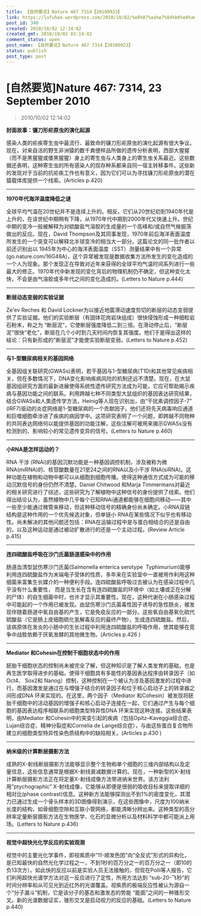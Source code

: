 ```yaml
---
title: 【自然要览】Nature 467 7314【20100923】
link: https://lufuhao.wordpress.com/2010/10/02/%e8%87%aa%e7%84%b6%e8%a6%81%e8%a7%88nature-467-7314-23-september-2010/
post_id: 340
created: 2010/10/02 12:14:02
created_gmt: 2010/10/02 03:14:02
comment_status: open
post_name: 【自然要览】Nature 467 7314【20100923】
status: publish
post_type: post
---
```


# [自然要览]Nature 467: 7314, 23 September 2010

> 2010/10/02 12:14:02

 

**封面故事：镰刀形疟原虫的演化起源**

感染人类的疟疾寄生虫中最流行、最致命的镰刀形疟原虫的演化起源有很大争议。现在，对来自活的野生非洲猿的数千粪便样品所做的遗传分析表明，西部大猩猩（而不是黑猩猩或倭黑猩猩）身上的寄生虫与人类身上的寄生虫关系最近。这些数据还表明，这种寄生虫的所有感染人的现存种系都来自同一宿主转移事件。这些新的发现对于当前的抗疟疾工作也有意义，因为它们可以为寻找镰刀形疟原虫的潜在猿载体库提供一个线索。(Articles p.420)

***

**1970年代海洋温度降低之谜**

全球平均气温在20世纪并不是连续上升的。相反，它们从20世纪初到1940年代是上升的，在该世纪中期稍有下降，从1970年代中期到2000年代又快速上升。世纪中期的变冷一般被解释为对硫酸盐气溶胶的生成量的一个高峰和/或自然气候振荡做出的反应。现在，David Thompson及其同事发现，1970年前后海洋表面温度所发生的一个突变可以解释北半球变冷的相当大一部分。这篇论文的同一批作者以前还识别出以 1945年为中心的海洋表面温度（SST）测量结果中有一个异常(go.nature.com/16G48A)，这个异常被发现是数据收集方法所发生的变化造成的一个人为现象。那个发现正在导致对近年来获得的全球平均气温时间系列进行一些最大的修正。1970年代中新发现的变化背后的物理机制仍不确定，但这种变化太快，不会是由气溶胶或多年代之间的变化造成的。(Letters to Nature p.444)

***

**断层动态变弱的实验证据**

Ze'ev Reches 和 David Lockner为以接近地震滑动速度剪切的断层的动态变弱提供了实验证据。他们的实验断层（有固体花岗岩块组成）很快侵蚀形成一种细粒岩石粉末，称之为 “断层泥”，它使断层强度降低二到三倍。在滑动停止后，“断层泥”很快“老化”，断层在几个小时到几天时间内恢复其强度。他们于是得出这样的结论：只有新形成的“断层泥”才能使实验断层变弱。(Letters to Nature p.452)

***

**与1-型糖尿病相关的基因网络**

全基因组关联研究(GWASs)表明，若干基因与1-型糖尿病(T1D)和其他常见疾病相关，但在多数情况下，DNA变化影响疾病风险的机制还远不清楚。现在，在大鼠基因组研究方面的最新进展使得系统性遗传研究方法成为可能，它应可帮助揭示疾病与基因功能之间的联系。利用跨越七种不同类型大鼠组织的基因表达研究结果，结合GWASs和人类遗传学方法，Heinig等人现在识别出，由“干扰素调控因子-7” (IRF7)驱动的炎症网络是1-型糖尿病的一个贡献因子。他们还将先天病毒响应通道和巨噬细胞牵涉进了疾病的病因学中。这项研究表明了一个问题，即跨越不同物种的共同表达网络何以能提供基因的功能注解，这些注解可被用来揭示GWASs没有检测到的、影响较小的常见遗传变异的信号。(Letters to Nature p.460)

***

**小RNA是怎样运动的？**

RNA 干涉 (RNAi)的基因沉默功能是一种基因调控机制，涉及被称为微RNA(miRNA)的、核苷酸数量在21至24之间的RNA以及小干涉 RNA(siRNA)。这种功能在植物和动物中都可以从细胞到细胞传播。使得这种通信方式成为可能的移动沉默信号的身份仍然不清楚。Daniel Chitwood 和Marja Timmermans对最近的相关研究进行了综述，这些研究为了解植物中这种信号的身份提供了线索。他们得出结论认为，虽然植物中几乎每个已知RNAi通道都能够在细胞间移动——其中一些至少能通过微管来移动，但这种移动信号的精确身份尚未确定。小RNA双链结构是这种作用的一个优先候选对象，但单链小 RNA在某些情况下似乎也有移动性。尚未解决的其他问题还包括：RNA在运输过程中是与蛋白相结合的还是自由的，以及这种运动是通过被动扩散进行的还是一个主动过程。(Review Article p.415)

***

**连四硫酸盐呼吸在沙门氏菌肠道感染中的作用**

肠道血清型鼠伤寒沙门氏菌(Salmonella enterica serotype  Typhimurium)能够利用连四硫酸盐作为末端电子受体的性质，多年来在实验室中一直被用作利用这种细菌来富集生长媒介的一种便利手段。连四硫酸盐呼吸过去被认为在感染过程中几乎没有什么重要性， 而是当生长在含有连四硫酸盐的环境中（如土壤或正在分解的尸体）的自生细菌中时，也许才显示其重要性。现在，这种代谢在小肠感染过程中可能起的一个作用已被发现。由鼠伤寒沙门氏菌毒性因子诱导的急性肠炎，被发现伴随着肠道中氧自由基的产生，它是免疫反应的一部分。这些氧自由基氧化硫代硫酸盐（它是肠上皮细胞硫化氢解毒反应的最终产物），生成连四硫酸盐。然后，该病原体在发炎的小肠中的生长过程中利用连四硫酸盐的呼吸作用，使其能够在竞争中战胜依赖于厌氧发酵的其他微生物。(Articles p.426 )

***

**Mediator 和Cohesin在控制干细胞状态中的作用**

胚胎干细胞状态的控制尚未被完全了解，但这种知识是了解人类发育的基础，也是再生医学取得进步的基础。使得干细胞具有多能性的基因表达程序由转录因子（如 Oct4、 Sox2和 Nanog）控制，这种控制在一个被认为涉及基因激发的过程中进行，而基因激发是通过在与增强子结合的转录因子和位于核心启动子上的转录器之间形成DNA 环来实现的。在这里，两个因子（Mediator 和Cohesin）被发现将胚胎干细胞中的活动基因的增强子和核心启动子连接在一起，它们通过产生与每个细胞的基因表达程序相联系的细胞类型特异性DNA 环来实现这种连接。这些结果表明，由Mediator 和Cohesin中的突变引起的疾病（包括Opitz–Kaveggia综合症、Lujan综合症、精神分裂症和Cornelia de Lange综合症），与由这些蛋白复合物所建立的细胞类型特异性染色质结构中的缺陷相关。(Articles p.430 )

***

**纳米级的计算断层摄影方法**

成熟的X-射线断层摄影方法能够显示整个生物和单个细胞的三维内部结构以及定量信息，这些信息通常是根据X-射线衰减数据计算的。现在，一种新型的X-射线计算断层摄影方法正在将定量X-射线成像方法带进纳米世界。该方法利用“ptychographic” X-射线成像，它能够从即便是很弱的吸收目标来提取详细的相对比(phase contrast)信息。这种新方法能够探测出不到1%的密度变化，其潜力已通过生成一个骨头样本的3D图像得到演示，在这些图像中，尺度为100纳米长度的结构，如骨细胞空隙和互联小管网络，都能清晰分辨出来。这种类型的高分辨率定量断层摄影方法在生物医学、化石的显微分析以及材料科学中都可能派上用场。(Letters to Nature p.436)

***

**视觉中超快光化学反应的实验观测**

视觉中的主要光化学事件，即视紫质中“11-顺发色团”向“全反式”形式的异构化，是已知最快的自然光化学过程之一，不到1秒的百万分之一的百万分之一（即10的负13次方）。如此快的反应以前是实验人员无法接触的，但现在Polli等人报告，它们利用超快光谱学方法对这一反应进行了定性，所用方法达到 “sub-20-飞秒”的时间分辨率和从可见光到近红外的光谱覆盖。视紫质的极端反应性被认为源自一个“分子漏斗”机制，它是该分子的基态和激发态的势能 “能面”之间的一种锥形交叉。新的光谱数据证实，锥形交叉是启动视力的反应的基础。(Letters to Nature p.440)
